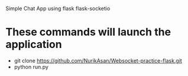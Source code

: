 Simple Chat App using flask flask-socketio

# These commands will launch the application

 - git clone https://github.com/NurikAsan/Websocket-practice-flask.git
 - python run.py
